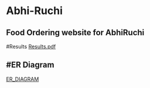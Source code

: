 
# Abhi-Ruchi
Food Ordering website for AbhiRuchi
---------------------------------------------------
#Results 
[Results.pdf](https://github.com/Abhilash1676/Abhi-Ruchi/files/9222053/Results.pdf)

#ER Diagram
------------------------------------------------------------
[ER_DIAGRAM](https://user-images.githubusercontent.com/90315399/181834849-5bd68d57-b1f4-48d3-975d-4cce2ae2bfb3.jpg)

